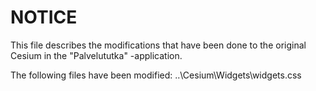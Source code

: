 # NOTICE

This file describes the modifications that have been done to the original Cesium
in the "Palvelututka" -application.

The following files have been modified: 
..\Cesium\Widgets\widgets.css